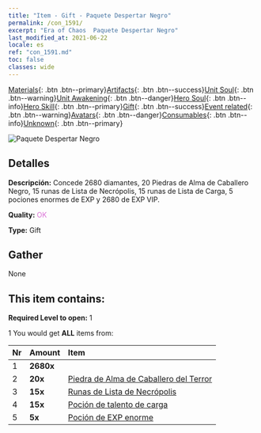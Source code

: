 ```yaml
---
title: "Item - Gift - Paquete Despertar Negro"
permalink: /con_1591/
excerpt: "Era of Chaos  Paquete Despertar Negro"
last_modified_at: 2021-06-22
locale: es
ref: "con_1591.md"
toc: false
classes: wide
---
```

 [Materials](/ItemsES/){: .btn .btn--primary}[Artifacts](/ItemsES/Artifacts/){: .btn .btn--success}[Unit Soul](/ItemsES/UnitSoul/){: .btn .btn--warning}[Unit Awakening](/ItemsES/UnitAwakening/){: .btn .btn--danger}[Hero Soul](/ItemsES/HeroSoul/){: .btn .btn--info}[Hero Skill](/ItemsES/HeroSkill/){: .btn .btn--primary}[Gift](/ItemsES/Gift/){: .btn .btn--success}[Event related](/ItemsES/Events/){: .btn .btn--warning}[Avatars](/ItemsES/Avatars/){: .btn .btn--danger}[Consumables](/ItemsES/Consumables/){: .btn .btn--info}[Unknown](/ItemsES/Unknown/){: .btn .btn--primary}

 ![Paquete Despertar Negro](/images/t/i_907203.png)

## Detalles
 **Descripción:** Concede 2680 diamantes, 20 Piedras de Alma de Caballero Negro, 15 runas de Lista de Necrópolis, 15 runas de Lista de Carga, 5 pociones enormes de EXP y 2680 de EXP VIP.

 **Quality:** <span style="color: #DA70D6">OK</span>

 **Type:** Gift

## Gather

  None

## This item contains:

 **Required Level to open:** 1

 1 You would get **ALL** items  from:

  | Nr | Amount |     Item    |
  |:---|:-------|:------------|
  | 1 |  **2680x** | <i class="fas fa-gem"/> |  | 
  | 2 |  **20x** | [Piedra de Alma de Caballero del Terror](/ItemsES/unt_302/) |  | 
  | 3 |  **15x** | [Runas de Lista de Necrópolis](/ItemsES/con_755/) |  | 
  | 4 |  **15x** | [Poción de talento de carga](/ItemsES/con_788/) |  | 
  | 5 |  **5x** | [Poción de EXP enorme](/ItemsES/con_703/) |  | 
